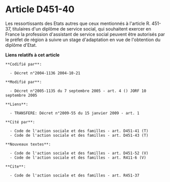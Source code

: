 # Article D451-40

Les ressortissants des Etats autres que ceux mentionnés à l'article R. 451-37, titulaires d'un diplôme de service social, qui
souhaitent exercer en France la profession d'assistant de service social peuvent être autorisés par le préfet de région à
suivre un stage d'adaptation en vue de l'obtention du diplôme d'Etat.

**Liens relatifs à cet article**

	**Codifié par**:

	  - Décret n°2004-1136 2004-10-21

	**Modifié par**:

	  - Décret n°2005-1135 du 7 septembre 2005 - art. 4 () JORF 10 septembre 2005

	**Liens**:

	  - TRANSFERE: Décret n°2009-55 du 15 janvier 2009 - art. 1

	**Cité par**:

	  - Code de l'action sociale et des familles - art. D451-41 (T)
	  - Code de l'action sociale et des familles - art. D451-43 (T)

	**Nouveaux textes**:

	  - Code de l'action sociale et des familles - art. D451-52 (V)
	  - Code de l'action sociale et des familles - art. R411-6 (V)

	**Cite**:

	  - Code de l'action sociale et des familles - art. R451-37
